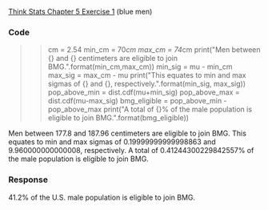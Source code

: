 [Think Stats Chapter 5 Exercise 1](http://greenteapress.com/thinkstats2/html/thinkstats2006.html#toc50) (blue men)

### Code
>> cm = 2.54
>> min_cm = 70*cm
>> max_cm = 74*cm
>> print("Men between {} and {} centimeters are eligible to join BMG.".format(min_cm,max_cm))
>> min_sig = mu - min_cm
>> max_sig = max_cm - mu
>> print("This equates to min and max sigmas of {} and {}, respectively.".format(min_sig, max_sig))
>> pop_above_min = dist.cdf(mu+min_sig)
>> pop_above_max = dist.cdf(mu-max_sig)
>> bmg_eligible = pop_above_min - pop_above_max
>> print("A total of {}% of the male population is eligible to join BMG.".format(bmg_eligible))

Men between 177.8 and 187.96 centimeters are eligible to join BMG.
This equates to min and max sigmas of 0.19999999999998863 and 9.960000000000008, respectively.
A total of 0.41244300229842557% of the male population is eligible to join BMG.

### Response
41.2% of the U.S. male population is eligible to join BMG.  
